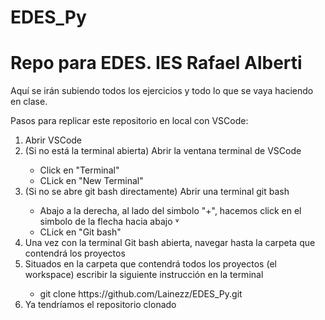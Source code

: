 # EDES_Py
<h1>Repo para EDES. IES Rafael Alberti</h1>
<p>Aquí se irán subiendo todos los ejercicios y todo lo que se vaya haciendo en clase.</p>
<p>Pasos para replicar este repositorio en local con VSCode:</p>
<ol>
      <li>Abrir VSCode</li>
      <li>(Si no está la terminal abierta) Abrir la ventana terminal de VSCode</li>
      <ul>
            <li>Click en "Terminal"</li>
            <li>CLick en "New Terminal"</li>
      </ul>
      <li>(Si no se abre git bash directamente) Abrir una terminal git bash</li>
      <ul>
            <li>Abajo a la derecha, al lado del simbolo "+", hacemos click en el simbolo de la flecha hacia abajo &#709;</li>
            <li>CLick en "Git bash"</li>
      </ul>
      <li>Una vez con la terminal Git bash abierta, navegar hasta la carpeta que contendrá los proyectos</li>
      <li>Situados en la carpeta que contendrá todos los proyectos (el workspace) escribir la siguiente instrucción en la terminal</li>
      <ul>
            <li>git clone https://github.com/Lainezz/EDES_Py.git</li>
      </ul>
      <li>Ya tendríamos el repositorio clonado</li>
</ol>


